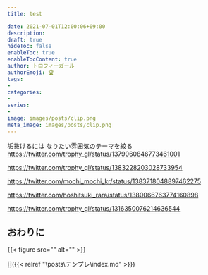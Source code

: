 ```yaml
---
title: test

date: 2021-07-01T12:00:06+09:00
description: 
draft: true
hideToc: false
enableToc: true
enableTocContent: true
author: トロフィーガール
authorEmoji: 🏆
tags:
- 
categories:
- 
series:
- 
image: images/posts/clip.png
meta_image: images/posts/clip.png
---
```


垢抜けるには
なりたい雰囲気のテーマを絞る
https://twitter.com/trophy_gl/status/1379060846773461001

https://twitter.com/trophy_gl/status/1383228203028733954

https://twitter.com/mochi_mochi_kr/status/1383718048897462275

https://twitter.com/hoshitsuki_rara/status/1380066763774160898

https://twitter.com/trophy_gl/status/1316350076214636544

## おわりに
{{< figure src="" alt="" >}}

[]({{< relref "\posts\テンプレ\index.md" >}})